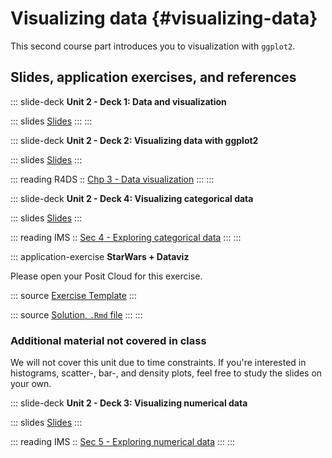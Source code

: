 # Visualizing data {#visualizing-data}

This second course part introduces you to visualization with `ggplot2`.

## Slides, application exercises, and references

::: slide-deck
**Unit 2 - Deck 1: Data and visualization**

::: slides
[Slides](https://coding-intro.github.io/R_Intro/slides/u2-d01-data-viz/u2-d01-data-viz.html#1)
:::
:::

::: slide-deck
**Unit 2 - Deck 2: Visualizing data with ggplot2**

::: slides
[Slides](https://coding-intro.github.io/R_Intro/slides/u2-d02-ggplot2/u2-d02-ggplot2.html#1)
:::

::: reading
R4DS :: [Chp 3 - Data visualization](https://r4ds.had.co.nz/data-visualisation.html)
:::
:::

::: slide-deck
**Unit 2 - Deck 4: Visualizing categorical data**

::: slides
[Slides](https://coding-intro.github.io/R_Intro/slides/u2-d04-viz-cat/u2-d04-viz-cat.html#1)
:::

::: reading
IMS :: [Sec 4 - Exploring categorical data](https://openintro-ims.netlify.app/explore-categorical.html)
:::
:::

::: application-exercise
**StarWars + Dataviz**

Please open your Posit Cloud for this exercise.

::: source
[Exercise Template](https://github.com/coding-intro/R_Intro/blob/master/docs/application-exercises/ae-03-starwars-dataviz/starwars.Rmd)
:::

::: source
[Solution, `.Rmd` file](https://github.com/coding-intro/R_Intro/blob/master/docs/application-exercises/ae-03-starwars-dataviz/starwars-solution.Rmd)
:::
:::

### Additional material not covered in class

We will not cover this unit due to time constraints.
If you're interested in histograms, scatter-, bar-, and density plots, feel free to study the slides on your own.

::: slide-deck
**Unit 2 - Deck 3: Visualizing numerical data**

::: slides
[Slides](https://coding-intro.github.io/R_Intro/slides/u2-d03-viz-num/u2-d03-viz-num.html#1)
:::

::: reading
IMS :: [Sec 5 - Exploring numerical data](https://openintro-ims.netlify.app/explore-numerical.html)
:::
:::
